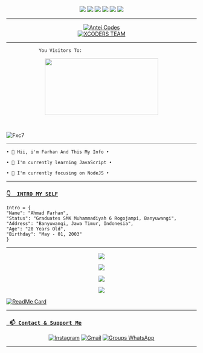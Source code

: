 <p align="center">
  <img src="https://img.shields.io/badge/-JavaScript-black?style=flat-square&logo=javascript" />
  <img src="https://img.shields.io/badge/-Node.js-black?style=flat-square&logo=Node.js" />
  <img src="https://img.shields.io/badge/-HTML5-black?style=flat-square&logo=html5&logoColor=e34f26" />
  <img src="https://img.shields.io/badge/-CSS3-black?style=flat-square&logo=css3&logoColor=1572b6" />
  <img src="https://img.shields.io/badge/-Git-black?style=flat-square&logo=git" />
  <img src="https://img.shields.io/badge/-GitHub-black?style=flat-square&logo=github" /> <br>
</p>

___

<p align="center">
<a target="_blank" href="https://github.com/AnteiCodes/"><img alt="Antei Codes" src="https://img.shields.io/badge/Antei Codes%20-%23121011.svg?&style=for-the-badge&logo=linux&logoColor=red"></a><br>
<a target="_blank" href="https://github.com/xcoders-teams/"><img alt="XCODERS TEAM" src="https://img.shields.io/badge/XCODERS TEAM%20-%23121011.svg?&style=for-the-badge&logo=ubuntu&logoColor=white"></a>
</p>


___
```
            You Visitors To:
```
<p align="center">
<img width="300" height="150" src="https://camo.githubusercontent.com/db45054d90ef8099ce0235c82592c406dba0adcda421f8a84f162b58bab5d3e0/68747470733a2f2f636f756e742e6765746c6f6c692e636f6d2f6765742f406e6f627579616b693f7468656d653d67656c626f6f72752d68" />
</p><br>

![Fxc7](https://cardivo.vercel.app/api?name=Farhannnnn&description=Hi,%20i%27m%20Farhan%20and%20i%27m%20just%20a%20newbie%20programmer%20Nice%20to%20meet%20you%20%F0%9F%91%8B&image=https://encrypted-tbn0.gstatic.com/images?q=tbn:ANd9GcTeySyqIcYYtqTMxOcAiE43TAGkbaZSBiahRkJH_TEzV_Si-4VKOSnDUhQ&s=10&backgroundColor=%23ecf0f1&instagram=only_fxc7&github=Fxc7&site=https://api-xcoders.site&iconColor=%23595959&fontColor=%23595959&pattern=ticTacToe&colorPattern=%23eaeaea&opacity=1)
___

```
• 👋 Hii, i'm Farhan And This My Info •

• 🌱 I'm currently learning JavaScript •

• 👀 I'm currently focusing on NodeJS •

```
___

### [`👇  INTRO MY SELF`](https://api-xcoders.site)
```
Intro = {
"Name": "Ahmad Farhan",
"Status": "Graduates SMK Muhammadiyah 6 Rogojampi, Banyuwangi",
"Address": "Banyuwangi, Jawa Timur, Indonesia",
"Age": "20 Years Old",
"Birthday": "May - 01, 2003"
}
```
___


<p align="center">
  <a href="https://github.com/Fxc7"><img src="https://github-readme-stats.vercel.app/api?username=Fxc7&theme=tokyonight&show_icons=true" /></a>
</p>

<p align="center">
  <a href="https://github.com/Fxc7"><img src="https://github-readme-streak-stats.herokuapp.com?user=Fxc7&theme=tokyonight&hide_border=false&properties=background&border=%239611C5FF" /><a>
</p>
  
<p align="center">
  <a href="https://github.com/Fxc7"><img src="https://github-readme-stats.vercel.app/api/top-langs?username=Fxc7&theme=tokyonight&layout=compact" /></a>
</p>
  
<p align="center">
  <a href="https://github.com/Fxc7"><img src="https://github-profile-trophy.vercel.app/?username=Fxc7&theme=radical&margin-w=20&no-bg=true&no-frame=false" /><a>
</p>
  
[![ReadMe Card](https://github-readme-stats.vercel.app/api/pin/?username=Fxc7&repo=termux-bot-wa&theme=tokyonight)](https://github.com/Fxc7/termux-bot-wa)
___

### [` 📫 Contact & Support Me`]()

<p align="center">
<a href="https://www.instagram.com/only_fxc7" target="_blank"><img src="https://img.shields.io/badge/Instagram-%23E4405F.svg?&style=flat-square&logo=instagram&logoColor=white" alt="Instagram"></a>
<a href="farhanxcode7@gmail.com" target="_blank"><img src="https://img.shields.io/badge/Gmail-D14836?style=flat-square&logo=gmail&logoColor=white" alt="Gmail"></a>
<a href="https://chat.whatsapp.com/J7GcP97MeKYFJOX5TNFQxV" target="_blank"><img src="https://img.shields.io/badge/Groups Whatsapp-%808080.svg?&style=flat-square&logo=Whatsapp&logoColor=white" alt="Groups WhatsApp"></a>
</p>

___
